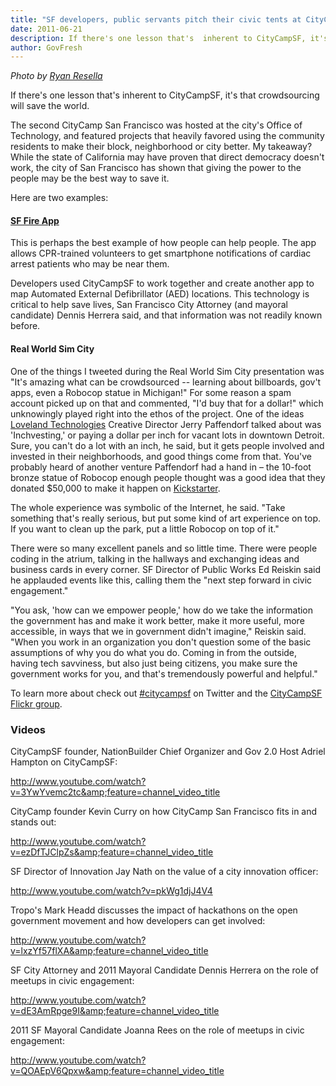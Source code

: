 ```yaml
---
title: "SF developers, public servants pitch their civic tents at CityCampSF"
date: 2011-06-21
description: If there's one lesson that's  inherent to CityCampSF, it's that crowdsourcing will save the world.
author: GovFresh
---
```




<em>Photo by <a href="http://ryanresella.com">Ryan Resella</a></em>

If there's one lesson that's inherent to CityCampSF, it's that crowdsourcing will save the world.

The second CityCamp San Francisco was hosted at the city's Office of Technology, and featured projects that heavily favored using the community residents to make their block, neighborhood or city better. My takeaway? While the state of California may have proven that direct democracy doesn't work, the city of San Francisco has shown that giving the power to the people may be the best way to save it.

Here are two examples: 

<h4><a href="http://sffireapp.org/" target="_blank">SF  Fire App</a></h4>

This is perhaps the best example of how people can help people. The app allows CPR-trained volunteers to get smartphone notifications of cardiac arrest patients who may be near them.

Developers used CityCampSF to work together and create another app to map Automated  External Defibrillator (AED) locations. This technology is critical  to help save lives, San Francisco City Attorney (and mayoral candidate)  Dennis Herrera said, and that information was not readily known before. 

<h4>Real World Sim City</h4>

One of the  things I tweeted during the Real World Sim City presentation was "It's amazing what can be crowdsourced -- learning about billboards, gov't  apps, even a Robocop statue in Michigan!" For some reason a spam account  picked up on that and commented, "I'd buy that for a dollar!" which  unknowingly played right into the ethos of the project. One of the ideas <a href="http://makeloveland.com/" target="_blank">Loveland  Technologies</a> Creative Director Jerry Paffendorf talked about was 'Inchvesting,' or paying a dollar per inch for vacant lots in downtown Detroit. Sure,  you can't do a lot with an inch, he said, but it gets people involved  and invested in their neighborhoods, and good things come from that. You've probably heard of another venture Paffendorf had a hand in –  the 10-foot bronze statue of Robocop enough people thought was a good idea that they donated $50,000 to make it happen on <a href="http://www.kickstarter.com/" target="_blank">Kickstarter</a>.

The whole experience was symbolic of the Internet, he said. "Take something that's really serious, but put some kind of art experience on top. If you want to clean up the park, put a little Robocop on top of it."

There were so many excellent panels and so little time. There were people coding in the atrium, talking in the hallways and exchanging ideas and business cards in every corner. SF Director of Public Works Ed Reiskin said he applauded events like this, calling them the "next step forward in civic engagement."

"You ask, 'how can we empower people,' how  do we take the information the government has and make it work better, make it more useful, more accessible, in ways that we in government  didn't imagine," Reiskin said. "When you work in an organization you don't question some of the basic assumptions of why you do what you do. Coming in from the outside, having tech savviness, but also just being citizens, you make sure the government works for you, and that's tremendously powerful and helpful."

To learn more about check out <a href="http://search.twitter.com/search?q=citycampsf">#citycampsf</a> on Twitter and the <a href="http://www.flickr.com/groups/1742953@N22/">CityCampSF Flickr group</a>. 

<h3>Videos</h3>

CityCampSF founder, NationBuilder Chief Organizer and Gov 2.0 Host Adriel Hampton on CityCampSF:

http://www.youtube.com/watch?v=3YwYvemc2tc&amp;feature=channel_video_title

CityCamp founder Kevin Curry on how CityCamp San Francisco fits in and stands out:

http://www.youtube.com/watch?v=ezDfTJClpZs&amp;feature=channel_video_title

SF Director of Innovation Jay Nath on the value of a city innovation officer:

http://www.youtube.com/watch?v=pkWg1djJ4V4

Tropo's Mark Headd discusses the impact of hackathons on the open government movement and how developers can get involved:

http://www.youtube.com/watch?v=lxzYf57flXA&amp;feature=channel_video_title

SF City Attorney and 2011 Mayoral Candidate Dennis Herrera on the role of meetups in civic engagement:

http://www.youtube.com/watch?v=dE3AmRpge9I&amp;feature=channel_video_title

2011 SF Mayoral Candidate Joanna Rees on the role of meetups in civic engagement:

http://www.youtube.com/watch?v=QOAEpV6Qpxw&amp;feature=channel_video_title
